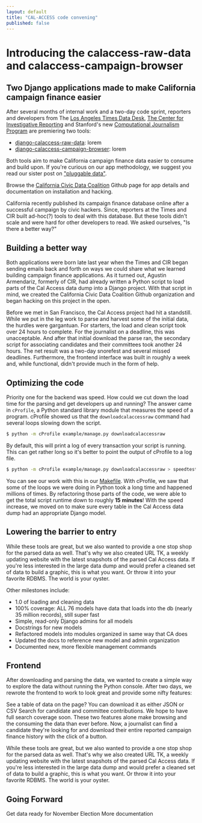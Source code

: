 ```yaml
---
layout: default
title: "CAL-ACCESS code convening"
published: false
---
```


# Introducing the calaccess-raw-data and calaccess-campaign-browser 
## Two Django applications made to make California campaign finance easier

After several months of internal work and a two-day code sprint, reporters and developers from The [Los Angeles Times Data Desk](http://www.latimes.com/local/datadesk/), [The Center for Investigative Reporting](http://cironline.org/) and Stanford's new [Computational Journalism Program](http://towcenter.org/blog/data-journalist-profile-cheryl-phillips-stanford-data-journalism/) are premiering two tools:

- [django-calaccess-raw-data](): lorem
- [django-calaccess-campaign-browser](): lorem

Both tools aim to make California campaign finance data easier to consume and build upon. If you're curious on our app methodology, we suggest you read our sister post on ["pluggable data"]().

Browse the [California Civic Data Coalition]() Github page for app details and documentation on installation and hacking.

California recently published its campaign finance database online after a successful campaign by civic hackers. Since, reporters at the Times and CIR built ad-hoc(?) tools to deal with this database. But these tools didn't scale and were hard for other developers to read. We asked ourselves, "Is there a better way?" 

## Building a better way

Both applications were born late last year when the Times and CIR began sending emails back and forth on ways we could share what we learned building campaign finance applications. As it turned out, Agustin Armendariz, formerly of CIR, had already written a Python script to load parts of the Cal Access data dump into a Django project. With that script in mind, we created the California Civic Data Coalition Github organization and began hacking on this project in the open. 

Before we met in San Francisco, the Cal Access project had hit a standstill. While we put in the leg work to parse and harvest some of the initial data, the hurdles were gargantuan. For starters, the load and clean script took over 24 hours to complete. For the journalist on a deadline, this was unacceptable. And after that initial download the parse ran, the secondary script for associating candidates and their committees took another 24 hours. The net result was a two-day snorefest and several missed deadlines. Furthermore, the frontend interface was built in roughly a week and, while functional, didn't provide much in the form of help.

## Optimizing the code

Priority one for the backend was speed. How could we cut down the load time for the parsing and get developers up and running? The answer came in `cProfile`, a Python standard library module that measures the speed of a program. cProfile showed us that the `downloadcalaccessraw` command had several loops slowing down the script. 

```bash
$ python -m cProfile example/manage.py downloadcalaccessraw
```

By default, this will print a log of every transaction your script is running. This can get rather long so it's better to point the output of cProfile to a log file.

```bash
$ python -m cProfile example/manage.py downloadcalaccessraw > speedtest.log
```

You can see our work with this in our [Makefile](https://github.com/california-civic-data-coalition/django-calaccess-raw-data/commit/a59e0276100cd5d854225ba9de41715fa1b66b68?diff=unified#diff-b67911656ef5d18c4ae36cb6741b7965R12).
With cProfile, we saw that some of the loops we were doing in Python took a long time and happened millions of times. By refactoring those parts of the code, we were able to get the total script runtime down to roughly __15 minutes__! With the speed increase, we moved on to make sure every table in the Cal Access data dump had an appropriate Django model.

## Lowering the barrier to entry

While these tools are great, but we also wanted to provide a one stop shop for the parsed data as well. That's why we also created URL TK, a weekly updating website with the latest snapshots of the parsed Cal Access data. If you're less interested in the large data dump and would prefer a cleaned set of data to build a graphic, this is what you want. Or throw it into your favorite RDBMS. The world is your oyster.









Other milestones include:

- 1.0 of loading and cleaning data
- 100% coverage: ALL 76 models have data that loads into the db (nearly 35 million records), still super fast
 - Simple, read-only Django admins for all models
- Docstrings for new models
- Refactored models into modules organized in same way that CA does
- Updated the docs to reference new model and admin organization
- Documented new, more flexible management commands

## Frontend

After downloading and parsing the data, we wanted to create a simple way to explore the data without running the Python console. After two days, we rewrote the frontend to work to look great and provide some nifty features:

See a table of data on the page? You can download it as either JSON or CSV
Search for candidate and committee contributions. We hope to have full search coverage soon.
These two features alone make browsing and the consuming the data than ever before. Now, a journalist can find a candidate they're looking for and download their entire reported campaign finance history with the click of a button.

While these tools are great, but we also wanted to provide a one stop shop for the parsed data as well. That's why we also created URL TK, a weekly updating website with the latest snapshots of the parsed Cal Access data. If you're less interested in the large data dump and would prefer a cleaned set of data to build a graphic, this is what you want. Or throw it into your favorite RDBMS. The world is your oyster.

## Going Forward

Get data ready for November Election
More documentation